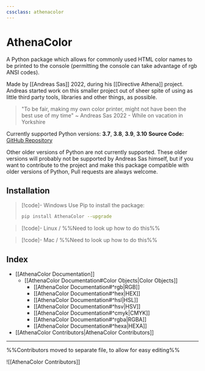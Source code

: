 ```yaml
---
cssclass: athenacolor
---
```

# AthenaColor
A Python package which allows for commonly used HTML color names to be printed to the console (permitting the console can take advantage of rgb ANSI codes).

Made by [[Andreas Sas]] 2022, during his [[Directive Athena]] project. Andreas started work on this smaller project out of sheer spite of using as little third party tools, libraries and other things, as possible. 
> "To be fair, making my own color printer, might not have been the best use of my time"
~ Andreas Sas 2022 - While on vacation in Yorkshire

Currently supported Python versions: **3.7**, **3.8**, **3.9**, **3.10**
**Source Code:** [GitHub Repository](https://github.com/DirectiveAthena/VerSC-AthenaColor)

Other older versions of Python are not currently supported. These older versions will probably not be supported by Andreas Sas himself, but if you want to contribute to the project and make this package compatible with older versions of Python, Pull requests are always welcome.

## Installation

> [!code]- Windows
> Use Pip to install the package:
> ```bash
> pip install AthenaColor --upgrade
> ```

> [!code]- Linux
> / %%Need to  look up how to do this%%

> [!code]- Mac
> / %%Need to  look up how to do this%%

## Index
- [[AthenaColor Documentation]]
	- [[AthenaColor Documentation#Color Objects|Color Objects]]
		- [[AthenaColor Documentation#^rgb|RGB]]
		- [[AthenaColor Documentation#^hex|HEX]]
		- [[AthenaColor Documentation#^hsl|HSL]]
		- [[AthenaColor Documentation#^hsv|HSV]]
		- [[AthenaColor Documentation#^cmyk|CMYK]]
		- [[AthenaColor Documentation#^rgba|RGBA]]
		- [[AthenaColor Documentation#^hexa|HEXA]]
- [[AthenaColor Contributors|AthenaColor Contributors]]

---

%%Contributors moved to separate file, to allow for easy editing%%

![[AthenaColor Contributors]]